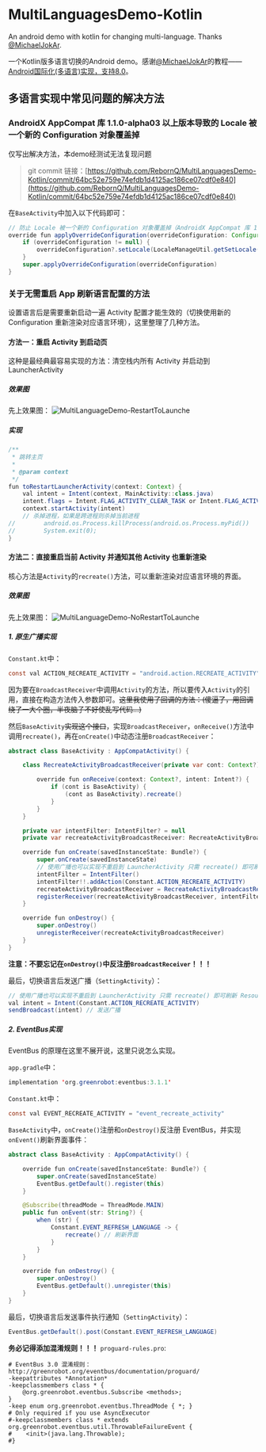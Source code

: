 # MultiLanguagesDemo-Kotlin
An android demo with kotlin for changing multi-language. Thanks [@MichaelJokAr](https://github.com/MichaelJokAr).

一个Kotlin版多语言切换的Android demo。感谢[@MichaelJokAr](https://github.com/MichaelJokAr)的教程——[Android国际化(多语言)实现，支持8.0](https://blog.csdn.net/a1018875550/article/details/79845949)。

## 多语言实现中常见问题的解决方法
### AndroidX AppCompat 库 1.1.0-alpha03 以上版本导致的 Locale 被一个新的 Configuration 对象覆盖掉
仅写出解决方法，本demo经测试无法复现问题
> git commit 链接：[https://github.com/RebornQ/MultiLanguagesDemo-Kotlin/commit/64bc52e759e74efdb1d4125ac186ce07cdf0e840](https://github.com/RebornQ/MultiLanguagesDemo-Kotlin/commit/64bc52e759e74efdb1d4125ac186ce07cdf0e840)

在`BaseActivity`中加入以下代码即可：
```java
// 防止 Locale 被一个新的 Configuration 对象覆盖掉（AndroidX AppCompat 库 1.1.0-alpha03 以上版本）
override fun applyOverrideConfiguration(overrideConfiguration: Configuration?) {
    if (overrideConfiguration != null) {
        overrideConfiguration?.setLocale(LocaleManageUtil.getSetLocale(this))
    }
    super.applyOverrideConfiguration(overrideConfiguration)
}
```

### 关于无需重启 App 刷新语言配置的方法
设置语言后是需要重新启动一遍 Activity 配置才能生效的（切换使用新的 Configuration 重新渲染对应语言环境），这里整理了几种方法。
#### 方法一：重启 Activity 到启动页
这种是最经典最容易实现的方法：清空栈内所有 Activity 并启动到 LauncherActivity
##### 效果图
先上效果图：
![MultiLanguageDemo-RestartToLaunche](/media/MultiLanguageDemo-RestartToLauncher.gif)

##### 实现
```java
/**
 * 跳转主页
 *
 * @param context
 */
fun toRestartLauncherActivity(context: Context) {
    val intent = Intent(context, MainActivity::class.java)
    intent.flags = Intent.FLAG_ACTIVITY_CLEAR_TASK or Intent.FLAG_ACTIVITY_NEW_TASK
    context.startActivity(intent)
    // 杀掉进程，如果是跨进程则杀掉当前进程
//        android.os.Process.killProcess(android.os.Process.myPid())
//        System.exit(0);
}
```

#### 方法二：直接重启当前 Activity 并通知其他 Activity 也重新渲染
核心方法是`Activity`的`recreate()`方法，可以重新渲染对应语言环境的界面。
##### 效果图
先上效果图：
![MultiLanguageDemo-NoRestartToLaunche](/media/MultiLanguageDemo-NoRestartToLauncher.gif)
##### 1. 原生广播实现

`Constant.kt`中：
```java
const val ACTION_RECREATE_ACTIVITY = "android.action.RECREATE_ACTIVITY"
```

因为要在`BroadcastReceiver`中调用`Activity`的方法，所以要传入`Activity`的引用，直接在构造方法传入参数即可。~~这里我使用了回调的方法：(傻逼了，用回调绕了一大个圈，半夜脑子不好使乱写代码...)~~

然后`BaseActivity`~~实现这个接口~~，实现`BroadcastReceiver`，`onReceive()`方法中调用`recreate()`，再在`onCreate()`中动态注册`BroadcastReceiver`：
```java
abstract class BaseActivity : AppCompatActivity() {

    class RecreateActivityBroadcastReceiver(private var cont: Context?) : BroadcastReceiver() {

        override fun onReceive(context: Context?, intent: Intent?) {
            if (cont is BaseActivity) {
                (cont as BaseActivity).recreate()
            }
        }
    }

    private var intentFilter: IntentFilter? = null
    private var recreateActivityBroadcastReceiver: RecreateActivityBroadcastReceiver? = null

    override fun onCreate(savedInstanceState: Bundle?) {
        super.onCreate(savedInstanceState)
        // 使用广播也可以实现不重启到 LauncherActivity 只需 recreate() 即可刷新 Resources
        intentFilter = IntentFilter()
        intentFilter!!.addAction(Constant.ACTION_RECREATE_ACTIVITY)
        recreateActivityBroadcastReceiver = RecreateActivityBroadcastReceiver(this)
        registerReceiver(recreateActivityBroadcastReceiver, intentFilter)
    }

    override fun onDestroy() {
        super.onDestroy()
        unregisterReceiver(recreateActivityBroadcastReceiver)
    }
}
```
**注意：不要忘记在`onDestroy()`中反注册`BroadcastReceiver`！！！**

最后，切换语言后发送广播（`SettingActivity`）：
```java
// 使用广播也可以实现不重启到 LauncherActivity 只需 recreate() 即可刷新 Resources
val intent = Intent(Constant.ACTION_RECREATE_ACTIVITY)
sendBroadcast(intent) // 发送广播
```

##### 2. EventBus实现
EventBus 的原理在这里不展开说，这里只说怎么实现。

`app.gradle`中：
```java
implementation 'org.greenrobot:eventbus:3.1.1'
```

`Constant.kt`中：
```java
const val EVENT_RECREATE_ACTIVITY = "event_recreate_activity"
```

`BaseActivity`中，`onCreate()`注册和`onDestroy()`反注册 EventBus，并实现`onEvent()`刷新界面事件：
```java
abstract class BaseActivity : AppCompatActivity() {

    override fun onCreate(savedInstanceState: Bundle?) {
        super.onCreate(savedInstanceState)
        EventBus.getDefault().register(this)
    }

    @Subscribe(threadMode = ThreadMode.MAIN)
    public fun onEvent(str: String?) {
        when (str) {
            Constant.EVENT_REFRESH_LANGUAGE -> {
                recreate() // 刷新界面
            }
        }
    }

    override fun onDestroy() {
        super.onDestroy()
        EventBus.getDefault().unregister(this)
    }
}
```

最后，切换语言后发送事件执行通知（`SettingActivity`）：
```java
EventBus.getDefault().post(Constant.EVENT_REFRESH_LANGUAGE)
```

**务必记得添加混淆规则！！！**
`proguard-rules.pro`:
```shell
# EventBus 3.0 混淆规则：http://greenrobot.org/eventbus/documentation/proguard/
-keepattributes *Annotation*
-keepclassmembers class * {
    @org.greenrobot.eventbus.Subscribe <methods>;
}
-keep enum org.greenrobot.eventbus.ThreadMode { *; }
# Only required if you use AsyncExecutor
#-keepclassmembers class * extends org.greenrobot.eventbus.util.ThrowableFailureEvent {
#    <init>(java.lang.Throwable);
#}
```